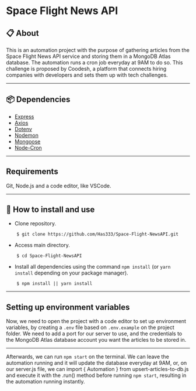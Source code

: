 # Space Flight News API

## :clipboard: About
This is an automation project with the purpose of gathering articles from the Space Flight News API service and storing them in a MongoDB Atlas database. The automation runs a cron job everyday at 9AM to do so. This challenge is proposed by Coodesh, a platform that connects hiring companies with developers and sets them up with tech challenges. 

---

## :package: Dependencies
* [Express](https://expressjs.com)
* [Axios](https://axios-http.com)
* [Dotenv](https://npmjs.com/package/dotenv)
* [Nodemon](https://nodemon.io/)
* [Mongoose](https://mongoosejs.com/)
* [Node-Cron](https://www.npmjs.com/package/node-cron)

---

## Requirements

Git, Node.js and a code editor, like VSCode.

---

## :file_folder: How to install and use
* Clone repository.
```
    $ git clone https://github.com/Has333/Space-Flight-NewsAPI.git
```

* Access main directory.

```
    $ cd Space-Flight-NewsAPI
```
* Install all dependencies using the command `npm install` (or `yarn install` depending on your package manager).

```
    $ npm install || yarn install
```

---

## Setting up environment variables

Now, we need to open the project with a code editor to set up environment variables, by creating a `.env` file based on `.env.example` on the project folder. We need to add a port for our server to use, and the credentials to the MongoDB Atlas database account you want the articles to be stored in.

---

Afterwards, we can run `npm start` on the terminal. We can leave the automation running and it will update the database everyday at 9AM, or, on our server.js file, we can import { Automation } from upsert-articles-to-db.js and execute it with the .run() method before running `npm start`, resulting in the automation running instantly.

